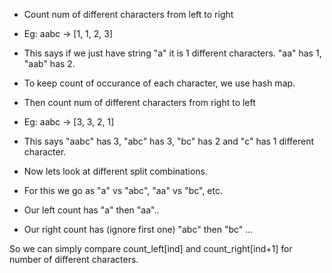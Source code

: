 + Count num of different characters from left to right
+ Eg: aabc -> [1, 1, 2, 3]
+ This says if we just have string "a" it is 1 different characters. "aa" has 1, "aab" has 2.
+ To keep count of occurance of each character, we use hash map.

+ Then count num of different characters from right to left
+ Eg: aabc -> [3, 3, 2, 1]
+ This says "aabc" has 3, "abc" has 3, "bc" has 2 and "c" has 1 different character.

+ Now lets look at different split combinations.
+ For this we go as "a" vs "abc", "aa" vs "bc", etc.

+ Our left count has "a" then "aa"..
+ Our right count has (ignore first one) "abc" then "bc" ...

So we can simply compare count_left[ind] and count_right[ind+1] for number of different characters.

